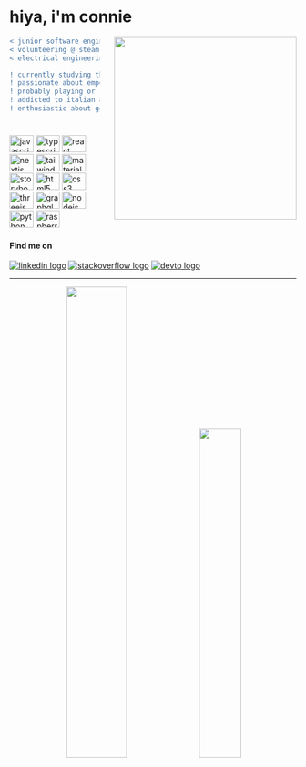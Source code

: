 # hiya, i'm connie


<img align="right" width="320" style="margin-left: 25px" src="https://media2.giphy.com/media/13HgwGsXF0aiGY/giphy.gif"/>

```diff
< junior software engineer @ boto.io
< volunteering @ steam groups/fe team
< electrical engineering grad

! currently studying threejs and react three fiber
! ‍passionate about empowering women in tech
! probably playing or listening to sappy music
! addicted to italian and japanese food
! enthusiastic about getting my passport stamped

```
#

<div align="left">
 <img src="https://cdn.jsdelivr.net/gh/devicons/devicon/icons/javascript/javascript-original.svg" height="30" width="42" alt="javascript logo"/>
  <img src="https://cdn.jsdelivr.net/gh/devicons/devicon/icons/typescript/typescript-original.svg" height="30" width="42" alt="typescript logo"  />
  <img src="https://cdn.jsdelivr.net/gh/devicons/devicon/icons/react/react-original-wordmark.svg" height="30" width="42" alt="react logo"  />
  <img src="https://cdn.jsdelivr.net/gh/devicons/devicon/icons/nextjs/nextjs-original.svg" height="30" width="42" alt="nextjs logo"  />
  <img src="https://cdn.jsdelivr.net/gh/devicons/devicon/icons/tailwindcss/tailwindcss-plain.svg" height="30" width="42" alt="tailwindcss logo"  />
  <img src="https://cdn.jsdelivr.net/gh/devicons/devicon/icons/materialui/materialui-plain.svg" height="30" width="42" alt="materialui logo"  />
  <img src="https://cdn.jsdelivr.net/gh/devicons/devicon/icons/storybook/storybook-original.svg" height="30" width="42" alt="storybook logo"  />
  <img src="https://cdn.jsdelivr.net/gh/devicons/devicon/icons/html5/html5-plain-wordmark.svg" height="30" width="42" alt="html5 logo"  />
  <img src="https://cdn.jsdelivr.net/gh/devicons/devicon/icons/css3/css3-plain-wordmark.svg" height="30" width="42" alt="css3 logo"  />
  <img src="https://cdn.jsdelivr.net/gh/devicons/devicon/icons/threejs/threejs-original.svg" height="30" width="42" alt="threejs logo"  />
  <img src="https://cdn.jsdelivr.net/gh/devicons/devicon/icons/graphql/graphql-plain.svg" height="30" width="42" alt="graphql logo"  />
  <img src="https://cdn.jsdelivr.net/gh/devicons/devicon/icons/nodejs/nodejs-original.svg" height="30" width="42" alt="nodejs logo"  />
  <img src="https://cdn.jsdelivr.net/gh/devicons/devicon/icons/python/python-plain-wordmark.svg" height="30" width="42" alt="python logo"  />
  <img src="https://cdn.jsdelivr.net/gh/devicons/devicon/icons/raspberrypi/raspberrypi-original.svg" height="30" width="42" alt="raspberrypi logo"  />
</div>


#### Find me on

<div align="left">
 <a href="https://www.linkedin.com/in/conniepaula/"> <img src="https://img.shields.io/static/v1?message=LinkedIn&logo=linkedin&label=&color=0077B5&logoColor=white&labelColor=&style=for-the-badge" alt="linkedin logo"  /></a>
  <a href="https://stackoverflow.com/users/21021227/connie-paula"><img src="https://img.shields.io/static/v1?message=Stackoverflow&logo=stackoverflow&label=&color=FE7A16&logoColor=white&labelColor=&style=for-the-badge" alt="stackoverflow logo"  /></a>
   <a href="https://dev.to/conniepaula"><img src="https://img.shields.io/static/v1?message=dev.to&logo=dev.to&label=&color=0A0A0A&logoColor=white&labelColor=&style=for-the-badge" alt="devto logo"  /></a>
</div>

<hr>
<div align="center">
<img width="46%" src="https://github-readme-stats.vercel.app/api?username=conniepaula&show_icons=true&title_color=fed8d3&icon_color=761d1d&text_color=fff&bg_color=2d333a&count_private=true&hide_border=true">
<img width="38.5%" src="https://github-readme-stats.vercel.app/api/top-langs/?username=conniepaula&show_icons=true&title_color=fed8d3&icon_color=761d1d&text_color=fff&bg_color=2d333a&count_private=true&layout=compact&hide_border=true"></div>




